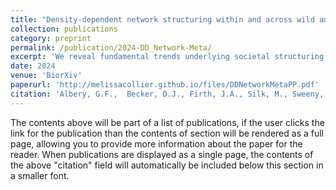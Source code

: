 ```yaml
---
title: "Density-dependent network structuring within and across wild animal systems"
collection: publications
category: preprint
permalink: /publication/2024-DD_Network-Meta/
excerpt: 'We reveal fundamental trends underlying societal structuring across wildlife systems, with widespread behavioural, ecological, and evolutionary implications.'
date: 2024
venue: 'BiorXiv'
paperurl: 'http://melissacollier.github.io/files/DDNetworkMetaPP.pdf'
citation: 'Albery, G.F.,  Becker, D.J., Firth, J.A., Silk, M., Sweeny, A.R., Eric Vander Wal, E., Webber, Q.,…**Collier, M.A.**,…Bansal., S. &quot;Density-dependent network structuring within and across wild animal systems.&quot; (2024). <i>Submitted. Preprint on biorXiv</i>: https://doi.org/10.1101/2024.06.28.601262'
---
```


The contents above will be part of a list of publications, if the user clicks the link for the publication than the contents of section will be rendered as a full page, allowing you to provide more information about the paper for the reader. When publications are displayed as a single page, the contents of the above "citation" field will automatically be included below this section in a smaller font.
